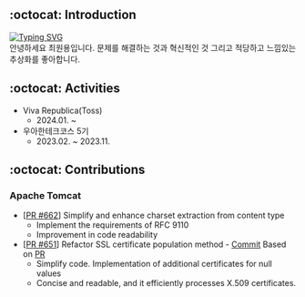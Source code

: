 ## :octocat: Introduction
<span>
<div>
  <a href="https://git.io/typing-svg">
    <img src="https://readme-typing-svg.demolab.com?font=Fira+Code&duration=4000&pause=300&color=58A6FF&background=FFFFFF00&random=false&width=435&lines=Stockdale+Paradox;Data+Engineer" alt="Typing SVG" />
  </a>
</div>
안녕하세요 최원용입니다. 문제를 해결하는 것과 혁신적인 것 그리고 적당하고 느낌있는 추상화를 좋아합니다.
</span>


## :octocat: Activities
* Viva Republica(Toss)
  * 2024.01. ~
* 우아한테크코스 5기
  * 2023.02. ~ 2023.11.

## :octocat: Contributions
### Apache Tomcat
* [[PR #662](https://github.com/apache/tomcat/pull/662)] Simplify and enhance charset extraction from content type
  * Implement the requirements of RFC 9110
  * Improvement in code readability
* [[PR #651](https://github.com/apache/tomcat/pull/651)] Refactor SSL certificate population method - [Commit](https://github.com/apache/tomcat/commit/f650ea788df8067baa4267ac4df806ba1bff1853) Based on [PR](https://github.com/apache/tomcat/pull/651)
  * Simplify code. Implementation of additional certificates for null values
  * Concise and readable, and it efficiently processes X.509 certificates.
